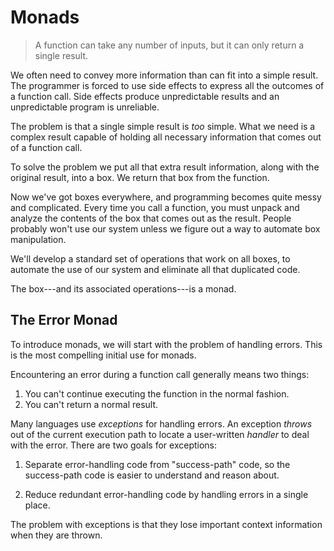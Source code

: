 # Monads

> A function can take any number of inputs, but it can only return a single result.

We often need to convey more information than can fit into a simple result.
The programmer is forced to use side effects to express all the outcomes of a function call.
Side effects produce unpredictable results and an unpredictable program is unreliable.

The problem is that a single simple result is *too* simple.
What we need is a complex result capable of holding all necessary information that comes out of a function call.

To solve the problem we put all that extra result information, along with the original result, into a box.
We return that box from the function.

Now we've got boxes everywhere, and programming becomes quite messy and complicated.
Every time you call a function, you must unpack and analyze the contents of the box that comes out as the result.
People probably won't use our system unless we figure out a way to automate box manipulation.

We'll develop a standard set of operations that work on all boxes, to automate the use of our system and eliminate all that duplicated code.

The box---and its associated operations---is a monad.

## The Error Monad

To introduce monads, we will start with the problem of handling errors.
This is the most compelling initial use for monads.

Encountering an error during a function call generally means two things:

1. You can't continue executing the function in the normal fashion.
2. You can't return a normal result.

Many languages use *exceptions* for handling errors.
An exception *throws* out of the current execution path to locate a user-written *handler* to deal with the error.
There are two goals for exceptions:

1. Separate error-handling code from "success-path" code, so the success-path code is easier to understand and reason about.

2. Reduce redundant error-handling code by handling errors in a single place.

The problem with exceptions is that they lose important context information when they are thrown.
